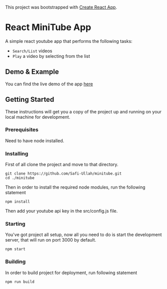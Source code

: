 This project was bootstrapped with [Create React App](https://github.com/facebookincubator/create-react-app).

# React MiniTube App

A simple react youtube app that performs the following tasks:

* `Search/List` videos
* `Play` a video by selecting from the list

## Demo & Example

You can find the live demo of the app [here](https://minitube-demo.herokuapp.com)

## Getting Started

These instructions will get you a copy of the project up and running on your local machine for development.

### Prerequisites

Need to have node installed.

### Installing

First of all clone the project and move to that directory.

```
git clone https://github.com/Safi-Ullah/minitube.git
cd ./minitube
```

Then in order to install the required node modules, run the following statement

```
npm install
```

Then add your youtube api key in the src/config.js file.

### Starting

You've got project all setup, now all you need to do is start the development server, that will run on port 3000 by default.

```
npm start
```

### Building

In order to build project for deployment, run following statement

```
npm run build
```